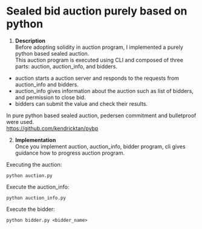 # Sealed bid auction purely based on python

1. **Description**  
Before adopting solidity in auction program, I implemented a purely python based sealed auction.  
This auction program is executed using CLI and composed of three parts: auction, auction_info, and bidders.
- auction starts a auction server and responds to the requests from auction_info and bidders.
- auction_info gives information about the auction such as list of bidders, and permission to close bid.
- bidders can submit the value and check their results. 

In pure python based sealed auction, pedersen commitment and bulletproof were used.  
https://github.com/kendricktan/pybp



2. **Implementation**   
Once you implement auction, auction_info, bidder program, cli gives guidance how to progress auction program.  

Executing the auction: 
```
python auction.py
```

Execute the auction_info:
```
python auction_info.py
```

Execute the bidder:
```
python bidder.py <bidder_name>
```
